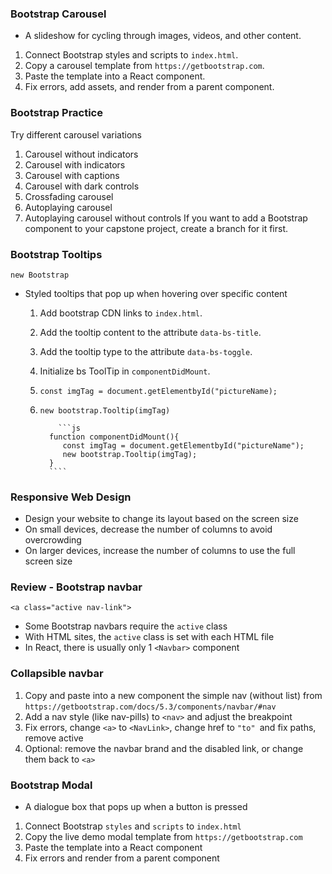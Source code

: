 ### Bootstrap Carousel
- A slideshow for cycling through images, videos, and other content.
  
1. Connect Bootstrap styles and scripts to `index.html`.
2. Copy a carousel template from `https://getbootstrap.com`.
3. Paste the template into a React component.
4. Fix errors, add assets, and render from a parent component.

### Bootstrap Practice
Try different carousel variations
1. Carousel without indicators
2. Carousel with indicators
3. Carousel with captions
4. Carousel with dark controls
5. Crossfading carousel
6. Autoplaying carousel
7. Autoplaying carousel without controls
If you want to add a Bootstrap component to your capstone project,
create a branch for it first.

### Bootstrap Tooltips
`new Bootstrap`

- Styled tooltips that pop up when hovering over specific content

   1. Add bootstrap CDN links to `index.html`.
   2. Add the tooltip content to the attribute `data-bs-title`.
   3. Add the tooltip type to the attribute `data-bs-toggle`.
   4. Initialize bs ToolTip in `componentDidMount`.
   5. `const imgTag = document.getElementbyId("pictureName);`
   6. `new bootstrap.Tooltip(imgTag)`
    
              ```js
            function componentDidMount(){
               const imgTag = document.getElementbyId("pictureName");
               new bootstrap.Tooltip(imgTag);
            }
            ````

### Responsive Web Design
- Design your website to change its layout based on the screen size
- On small devices, decrease the number of columns to avoid overcrowding
- On larger devices, increase the number of columns to use the full screen size

### Review - Bootstrap navbar
`<a class="active nav-link">`
- Some Bootstrap navbars require the `active` class
- With HTML sites, the `active` class is set with each HTML file
- In React, there is usually only 1 `<Navbar>` component

### Collapsible navbar
1. Copy and paste into a new component the simple nav (without list) from
`https://getbootstrap.com/docs/5.3/components/navbar/#nav`
2. Add a nav style (like nav-pills) to `<nav>` and adjust the breakpoint
3. Fix errors, change `<a>` to `<NavLink>`, change href to `"to" `and fix paths, remove active
4. Optional: remove the navbar brand and the disabled link, or change them back to `<a>`
​
### Bootstrap Modal
- A dialogue box that pops up when a button is pressed

1. Connect Bootstrap `styles` and `scripts` to `index.html`
2. Copy the live demo modal template from `https://getbootstrap.com`
3. Paste the template into a React component
4. Fix errors and render from a parent component